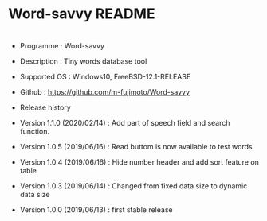 #
# Word-savvy README
#

* Programme : Word-savvy

* Description : Tiny words database tool

* Supported OS : Windows10, FreeBSD-12.1-RELEASE

* Github : https://github.com/m-fujimoto/Word-savvy

* Release history

* Version 1.1.0	(2020/02/14)
	: Add part of speech field and search function.

* Version 1.0.5	(2019/06/16)
	: Read buttom is now available to test words 

* Version 1.0.4	(2019/06/16)
	: Hide number header and add sort feature on table 

* Version 1.0.3	(2019/06/14)
	: Changed from fixed data size to dynamic data size

* Version 1.0.0	(2019/06/13)
	: first stable release
